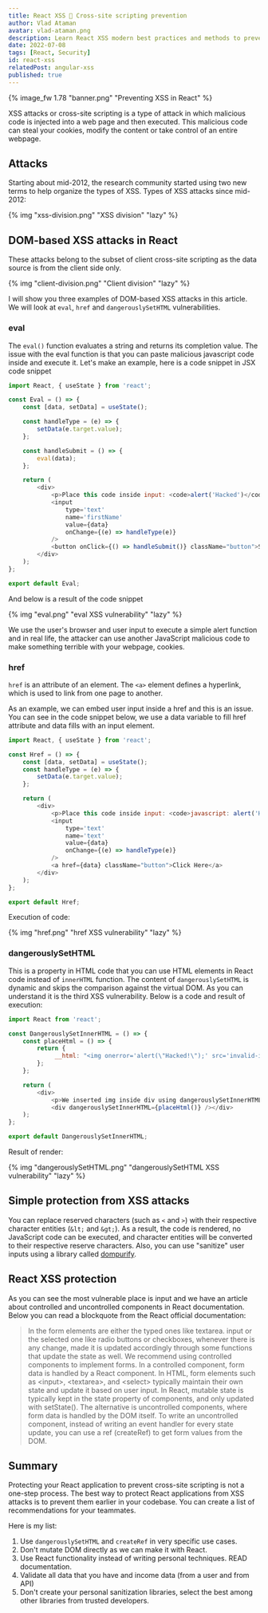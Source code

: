 ```yaml
---
title: React XSS 🐛 Cross-site scripting prevention
author: Vlad Ataman
avatar: vlad-ataman.png
description: Learn React XSS modern best practices and methods to prevent cross-site scripting attacks in React (JavaScript) applications. 🔒
date: 2022-07-08
tags: [React, Security]
id: react-xss
relatedPost: angular-xss
published: true
---
```

{% image_fw 1.78 "banner.png" "Preventing XSS in React" %}

XSS attacks or cross-site scripting is a type of attack in which malicious code is injected into a web page and then executed. This malicious code can steal your cookies, modify the content or take control of an entire webpage.

<!-- toc -->

## Attacks

Starting about mid-2012, the research community started using two new terms to help organize the types of XSS. Types of XSS attacks since mid-2012:

{% img "xss-division.png" "XSS division" "lazy" %}

## DOM-based XSS attacks in React

These attacks belong to the subset of client cross-site scripting as the data source is from the client side only.

{% img "client-division.png" "Client division" "lazy" %}

I will show you three examples of DOM-based XSS attacks in this article. We will look at `eval`, `href` and `dangerouslySetHTML` vulnerabilities.

### eval

The `eval()` function evaluates a string and returns its completion value. The issue with the eval function is that you can paste malicious javascript code inside and execute it. Let's make an example, here is a code snippet in JSX code snippet

``` javascript Code snippet
import React, { useState } from 'react';

const Eval = () => {
    const [data, setData] = useState();

    const handleType = (e) => {
        setData(e.target.value);
    };

    const handleSubmit = () => {
        eval(data);
    };

    return (
        <div>
            <p>Place this code inside input: <code>alert('Hacked')</code></p>
            <input
                type='text'
                name='firstName'
                value={data}
                onChange={(e) => handleType(e)}
            />
            <button onClick={() => handleSubmit()} className="button">Submit</button>{' '}
        </div>
    );
};

export default Eval;
```

And below is a result of the code snippet

{% img "eval.png" "eval XSS vulnerability" "lazy" %}

We use the user's browser and user input to execute a simple alert function and in real life, the attacker can use another JavaScript malicious code to make something terrible with your webpage, cookies.

### href

`href` is an attribute of an element. The `<a>` element defines a hyperlink, which is used to link from one page to another.

As an example, we can embed user input inside a href and this is an issue. You can see in the code snippet below, we use a data variable to fill href attribute and data fills with an input element.

``` javascript Code snippet
import React, { useState } from 'react';

const Href = () => {
    const [data, setData] = useState();
    const handleType = (e) => {
        setData(e.target.value);
    };

    return (
        <div>
            <p>Place this code inside input: <code>javascript: alert('Hacked');</code></p>
            <input
                type='text'
                name='text'
                value={data}
                onChange={(e) => handleType(e)}
            />
            <a href={data} className="button">Click Here</a>
        </div>
    );
};

export default Href;
```

Execution of code:

{% img "href.png" "href XSS vulnerability" "lazy" %}

### dangerouslySetHTML

This is a property in HTML code that you can use HTML elements in React code instead of `innerHTML` function. The content of `dangerouslySetHTML` is dynamic and skips the comparison against the virtual DOM. As you can understand it is the third XSS vulnerability. Below is a code and result of execution:

``` javascript Code snippet
import React from 'react';

const DangerouslySetInnerHTML = () => {
    const placeHtml = () => {
        return {
             __html: "<img onerror='alert(\"Hacked!\");' src='invalid-image' />",
        };
    };

    return (
        <div>
            <p>We inserted img inside div using dangerouslySetInnerHTML property and add js code in onerror attribute</p>
            <div dangerouslySetInnerHTML={placeHtml()} /></div>
    );
};

export default DangerouslySetInnerHTML;
```

Result of render:

{% img "dangerouslySetHTML.png" "dangerouslySetHTML XSS vulnerability" "lazy" %}

## Simple protection from XSS attacks

You can replace reserved characters (such as `<` and `>`) with their respective character entities (`&lt;` and `&gt;`). As a result, the code is rendered, no JavaScript code can be executed, and character entities will be converted to their respective reserve characters. Also, you can use "sanitize" user inputs using a library called [dompurify](https://github.com/cure53/DOMPurify).

## React XSS protection

As you can see the most vulnerable place is input and we have an article about controlled and uncontrolled components in React documentation.
Below you can read a blockquote from the React official documentation:

> In the form elements are either the typed ones like textarea. input or the selected one like radio buttons or checkboxes, whenever there is any change, made it is updated accordingly through some functions that update the state as well.
We recommend using controlled components to implement forms. In a controlled component, form data is handled by a React component.
In HTML, form elements such as \<input\>, \<textarea\>, and \<select\> typically maintain their own state and update it based on user input. In React, mutable state is typically kept in the state property of components, and only updated with setState().
The alternative is uncontrolled components, where form data is handled by the DOM itself.
To write an uncontrolled component, instead of writing an event handler for every state update, you can use a ref (createRef) to get form values from the DOM.

## Summary

Protecting your React application to prevent cross-site scripting is not a one-step process. The best way to protect React applications from XSS attacks is to prevent them earlier in your codebase. You can create a list of recommendations for your teammates.

Here is my list:

1. Use `dangerouslySetHTML` and `createRef` in very specific use cases.
2. Don't mutate DOM directly as we can make it with React.
3. Use React functionality instead of writing personal techniques. READ documentation.
4. Validate all data that you have and income data (from a user and from API)
5. Don't create your personal sanitization libraries, select the best among other libraries from trusted developers.
